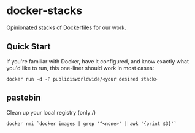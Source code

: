 # docker-stacks

Opinionated stacks of Dockerfiles for our work.

## Quick Start

If you're familiar with Docker, have it configured, and know exactly what you'd like to run, this one-liner should work in most cases:

```
docker run -d -P publicisworldwide/<your desired stack>
```

## pastebin
Clean up your local registry (only <none>/<none>)
```
docker rmi `docker images | grep '^<none>' | awk '{print $3}'`
```
